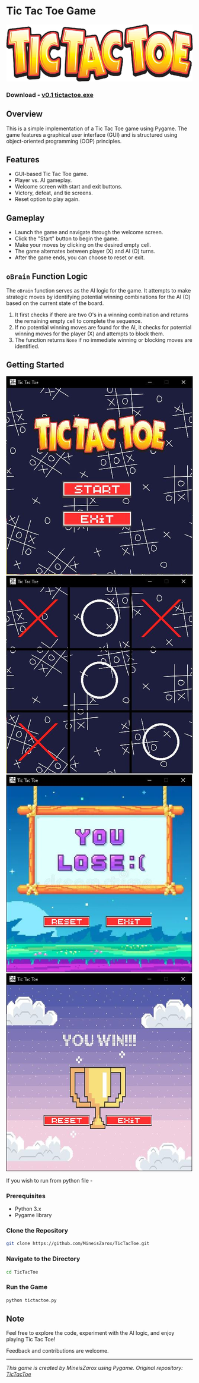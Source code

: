 # Tic Tac Toe Game

![Tic Tac Toe Logo](https://raw.githubusercontent.com/MineisZarox/TicTacToe/master/assets/tic.png)


### Download - [v0.1 tictactoe.exe]()

## Overview

This is a simple implementation of a Tic Tac Toe game using Pygame. The game features a graphical user interface (GUI) and is structured using object-oriented programming (OOP) principles.

## Features

- GUI-based Tic Tac Toe game.
- Player vs. AI gameplay.
- Welcome screen with start and exit buttons.
- Victory, defeat, and tie screens.
- Reset option to play again.

## Gameplay

- Launch the game and navigate through the welcome screen.
- Click the "Start" button to begin the game.
- Make your moves by clicking on the desired empty cell.
- The game alternates between player (X) and AI (O) turns.
- After the game ends, you can choose to reset or exit.

## `oBrain` Function Logic

The `oBrain` function serves as the AI logic for the game. It attempts to make strategic moves by identifying potential winning combinations for the AI (O) based on the current state of the board.

1. It first checks if there are two O's in a winning combination and returns the remaining empty cell to complete the sequence.
2. If no potential winning moves are found for the AI, it checks for potential winning moves for the player (X) and attempts to block them.
3. The function returns `None` if no immediate winning or blocking moves are identified.


## Getting Started
<img src="https://raw.githubusercontent.com/MineisZarox/TicTacToe/master/snapshots/Capture.JPG">
<img src="https://raw.githubusercontent.com/MineisZarox/TicTacToe/master/snapshots/Capture2.JPG">
<img src="https://raw.githubusercontent.com/MineisZarox/TicTacToe/master/snapshots/Capture3.JPG">
<img src="https://raw.githubusercontent.com/MineisZarox/TicTacToe/master/snapshots/Capture4.JPG">

If you wish to run from python file -
### Prerequisites

- Python 3.x
- Pygame library

### Clone the Repository

```bash
git clone https://github.com/MineisZarox/TicTacToe.git
```

### Navigate to the Directory

```bash
cd TicTacToe
```

### Run the Game

```bash
python tictactoe.py
```

## Note

Feel free to explore the code, experiment with the AI logic, and enjoy playing Tic Tac Toe!

Feedback and contributions are welcome.

---

*This game is created by MineisZarox using Pygame. Original repository: [TicTacToe](https://github.com/MineisZarox/TicTacToe)*
```
